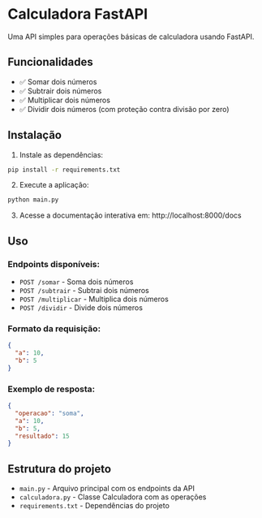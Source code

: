 # Calculadora FastAPI

Uma API simples para operações básicas de calculadora usando FastAPI.

## Funcionalidades

- ✅ Somar dois números
- ✅ Subtrair dois números  
- ✅ Multiplicar dois números
- ✅ Dividir dois números (com proteção contra divisão por zero)

## Instalação

1. Instale as dependências:
```bash
pip install -r requirements.txt
```

2. Execute a aplicação:
```bash
python main.py
```

3. Acesse a documentação interativa em: http://localhost:8000/docs

## Uso

### Endpoints disponíveis:

- `POST /somar` - Soma dois números
- `POST /subtrair` - Subtrai dois números
- `POST /multiplicar` - Multiplica dois números
- `POST /dividir` - Divide dois números

### Formato da requisição:

```json
{
  "a": 10,
  "b": 5
}
```

### Exemplo de resposta:

```json
{
  "operacao": "soma",
  "a": 10,
  "b": 5,
  "resultado": 15
}
```

## Estrutura do projeto

- `main.py` - Arquivo principal com os endpoints da API
- `calculadora.py` - Classe Calculadora com as operações
- `requirements.txt` - Dependências do projeto
